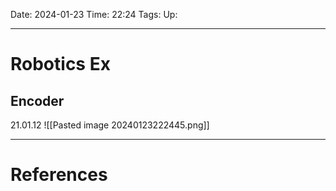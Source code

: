 Date: 2024-01-23
Time: 22:24
Tags:
Up: 

---
# Robotics Ex




## Encoder
21.01.12
![[Pasted image 20240123222445.png]]

---
# References
